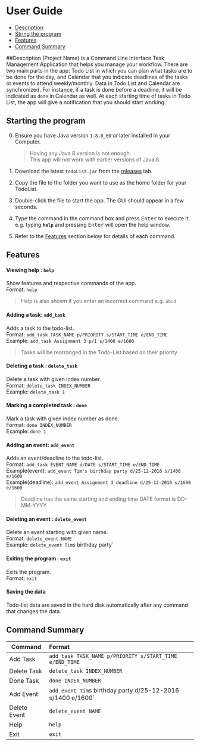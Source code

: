 # User Guide

* [Description](#description)
* [String the program](#starting-the-program)
* [Features](#features)
* [Command Summary](#command-summary)

##Description
(Project Name) is a Command Line Interface Task Management Application that helps you manage your workflow. There are two main parts in the app: Todo List in which you can plan what tasks are to be done for the day, and Calendar that you indicate deadlines of the tasks or events to attend weekly/monthly. Data in Todo List and Calendar are synchronized. For instance, if a task is done before a deadline, it will be indicated as `done` in Calendar as well. At each starting time of tasks in Todo List, the app will give a notification that you should start working.

## Starting the program

0. Ensure you have Java version `1.8.0_60` or later installed in your Computer.<br>
   > Having any Java 8 version is not enough. <br>
   This app will not work with earlier versions of Java 8.
   
1. Download the latest `todoList.jar` from the [releases](../../../releases) tab.
2. Copy the file to the folder you want to use as the home folder for your TodoList.
3. Double-click the file to start the app. The GUI should appear in a few seconds. 
4. Type the command in the command box and press <kbd>Enter</kbd> to execute it.<br>
   e.g. typing **`help`** and pressing <kbd>Enter</kbd> will open the help window. 
5. Refer to the [Features](#features) section below for details of each command.<br>

## Features

#### Viewing help : `help`
Show features and respective commands of the app.<br>
Format: `help`

> Help is also shown if you enter an incorrect command e.g. `abcd`

#### Adding a task: `add_task`
Adds a task to the todo-list.<br>
Format: `add_task TASK_NAME p/PRIORITY s/START_TIME e/END_TIME`<br>
Example: `add_task Assignment 3 p/1 s/1400 e/1600`

> Tasks will be rearranged in the Todo-List based on their priority

#### Deleting a task : `delete_task`
Delete a task with given index number.<br>
Format: `delete_task INDEX_NUMBER`<br>
Example: `delete_task 1`

#### Marking a completed task : `done`
Mark a task with given index number as done.<br>
Format: `done INDEX_NUMBER`<br>
Example: `done 1`


#### Adding an event: `add_event`
Adds an event/deadline to the todo-list.<br>
Format: `add_task EVENT_NAME d/DATE s/START_TIME e/END_TIME`<br>
Example(event): `add_event Tim's birthday party d/25-12-2016 s/1400 e/1600`<br>
Example(deadline): `add_event Assignment 3 deadline d/25-12-2016 s/1600 e/1600`

> Deadline has the same starting and ending time
> DATE format is DD-MM-YYYY

#### Deleting an event : `delete_event`
Delete an event starting with given name.<br>
Format: `delete_event NAME`<br>
Example: `delete_event Tim`s birthday party`

#### Exiting the program : `exit`
Exits the program.<br>
Format: `exit`  

#### Saving the data
Todo-list data are saved in the hard disk automatically after any command that changes the data.<br>


## Command Summary

Command | Format  
------------------ | :-------- 
Add Task	| `add_task TASK_NAME p/PRIORITY s/START_TIME e/END_TIME`
Delete Task	| `delete_task INDEX_NUMBER`
Done Task	| `done INDEX_NUMBER`
Add Event	| `add_event Tim`s birthday party d/25-12-2016 s/1400 e/1600`
Delete Event	| `delete_event NAME`
Help		| `help`
Exit		| `exit`


